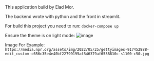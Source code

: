 This application build by Elad Mor.

The backend wrote with python and the front in streamlit.

For build this project you need to run: ```docker-compose up```

Ensure the theme is on light mode:
 ![image](https://user-images.githubusercontent.com/59889835/217632362-9e937d6a-6dc3-4df8-b762-541d09d36cb7.png)


Image For Example: 
```https://media.npr.org/assets/img/2022/05/25/gettyimages-917452888-edit_custom-c656c35e4e40bf22799195af846379af6538810c-s1100-c50.jpg```
